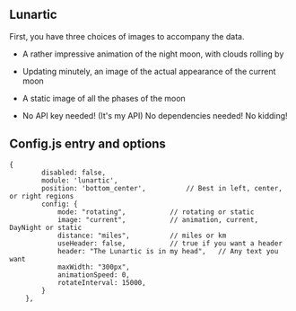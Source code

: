 ## Lunartic

First, you have three choices of images to accompany the data.

* A rather impressive animation of the night moon, with clouds rolling by
* Updating minutely, an image of the actual appearance of the current moon
* A static image of all the phases of the moon

* No API key needed! (It's my API) No dependencies needed! No kidding!


## Config.js entry and options

    {
            disabled: false,
            module: 'lunartic',
            position: 'bottom_center', 			// Best in left, center, or right regions
            config: {
                mode: "rotating", 			// rotating or static
                image: "current", 			// animation, current, DayNight or static
                distance: "miles", 			// miles or km
                useHeader: false, 			// true if you want a header
                header: "The Lunartic is in my head", 	// Any text you want
                maxWidth: "300px",
                animationSpeed: 0,
                rotateInterval: 15000,
            }
        },
	
